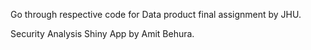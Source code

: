 Go through respective code for Data product final assignment by JHU. 

Security Analysis Shiny App by Amit Behura.
